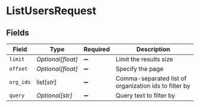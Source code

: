 # ListUsersRequest


## Fields

| Field                                                 | Type                                                  | Required                                              | Description                                           |
| ----------------------------------------------------- | ----------------------------------------------------- | ----------------------------------------------------- | ----------------------------------------------------- |
| `limit`                                               | *Optional[float]*                                     | :heavy_minus_sign:                                    | Limit the results size                                |
| `offset`                                              | *Optional[float]*                                     | :heavy_minus_sign:                                    | Specify the page                                      |
| `org_ids`                                             | list[*str*]                                           | :heavy_minus_sign:                                    | Comma-separated list of organization ids to filter by |
| `query`                                               | *Optional[str]*                                       | :heavy_minus_sign:                                    | Query text to filter by                               |